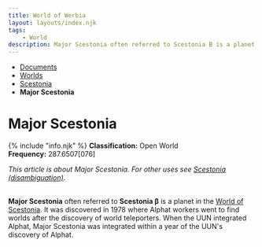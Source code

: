 ```yaml
---
title: World of Werbia
layout: layouts/index.njk
tags:
    - World
description: Major Scestonia often referred to Scestonia B is a planet in the World of Scestonia. It was discovered in 1978 where Alphat workers went to find worlds after the discovery of world teleporters.
---
```

<nav class="text-sm breadcrumbs mb-5">
    <ul>
        <li><a href="/docs">Documents</a></li>
        <li><a href="/docs/world">Worlds</a></li>
        <li><a href="/docs/world/scestonia">Scestonia</a></li>
        <li><b>Major Scestonia</b></li>
    </ul>
</nav>
<div class="text-center"><h1>Major Scestonia</h1></div>

<div class="alert shadow-lg mb-5">
    <div>
        {% include "info.njk" %}
        <span>
        <b>Classification:</b> <span class="text-green-500">Open World</span><br>
        <b>Frequency:</b> 287.6507[076]
        </span>
    </div>
</div>

<i>This article is about Major Scestonia. For other uses see <a href="/docs/world/scestonia/disambig/">Scestonia (disambiguation)</a>.</i><br><br>

**Major Scestonia** often referred to **Scestonia β** is a planet in the <a href="/docs/world/scestonia/world">World of Scestonia</a>. It was discovered in 1978 where Alphat workers went to find worlds after the discovery of world teleporters. When the UUN integrated Alphat, Major Scestonia was integrated within a year of the UUN's discovery of Alphat.